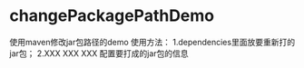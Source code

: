 # changePackagePathDemo
使用maven修改jar包路径的demo
使用方法：
1.dependencies里面放要重新打的jar包；
2.<groupId>XXX</groupId>
  <artifactId>XXX</artifactId>
  <version>XXX</version>
  配置要打成的jar包的信息
